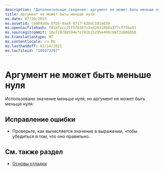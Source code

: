 ```yaml
---
description: 'Дополнительные сведения: аргумент не может быть меньше нуля'
title: Аргумент не может быть меньше нуля
ms.date: 07/20/2015
ms.assetid: ce004a9a-5fb5-4aa9-8717-63bdc101a639
ms.openlocfilehash: f01bfecc21f5f8307c3a426318b8a377cf75ba91
ms.sourcegitcommit: 10e719780594efc781b15295e499c66f316068b8
ms.translationtype: MT
ms.contentlocale: ru-RU
ms.lasthandoff: 02/14/2021
ms.locfileid: "100472297"
---
```

# <a name="argument-cannot-be-less-than-zero"></a>Аргумент не может быть меньше нуля

Использовано значение меньше нуля, но аргумент не может быть меньше нуля.  
  
## <a name="to-correct-this-error"></a>Исправление ошибки  
  
- Проверьте, как вычисляется значение в выражении, чтобы убедиться в том, что оно правильно.  
  
## <a name="see-also"></a>См. также раздел

- [Основы отладки](/visualstudio/debugger/debugger-feature-tour)
